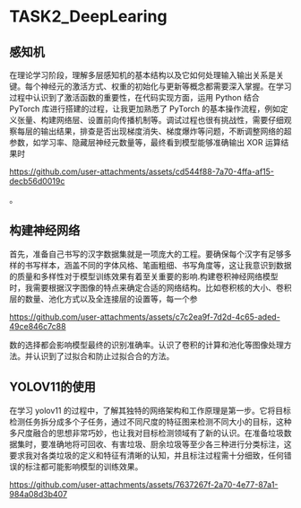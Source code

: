 # TASK2_DeepLearing 
## 感知机
在理论学习阶段，理解多层感知机的基本结构以及它如何处理输入输出关系是关键。每个神经元的激活方式、权重的初始化与更新等概念都需要深入掌握。在学习过程中认识到了激活函数的重要性，在代码实现方面，运用 Python 结合 PyTorch 库进行搭建的过程，让我更加熟悉了 PyTorch 的基本操作流程，例如定义张量、构建网络层、设置前向传播机制等。调试过程也很有挑战性，需要仔细观察每层的输出结果，排查是否出现梯度消失、梯度爆炸等问题，不断调整网络的超参数，如学习率、隐藏层神经元数量等，最终看到模型能够准确输出 XOR 运算结果时

https://github.com/user-attachments/assets/cd544f88-7a70-4ffa-af15-decb56d0019c

。  
## 构建神经网络  
首先，准备自己书写的汉字数据集就是一项庞大的工程。要确保每个汉字有足够多样的书写样本，涵盖不同的字体风格、笔画粗细、书写角度等，这让我意识到数据的质量和多样性对于模型训练效果有着至关重要的影响.构建卷积神经网络模型时，我需要根据汉字图像的特点来确定合适的网络结构。比如卷积核的大小、卷积层的数量、池化方式以及全连接层的设置等，每一个参

https://github.com/user-attachments/assets/c7c2ea9f-7d2d-4c65-aded-49ce846c7c88

数的选择都会影响模型最终的识别准确率。认识了卷积的计算和池化等图像处理方法。并认识到了过拟合和防止过拟合合的方法。  
## YOLOV11的使用
在学习 yolov11 的过程中，了解其独特的网络架构和工作原理是第一步。它将目标检测任务拆分成多个子任务，通过不同尺度的特征图来检测不同大小的目标，这种多尺度融合的思想非常巧妙，也让我对目标检测领域有了新的认识。在准备垃圾数据集时，要准确地将可回收、有害垃圾、厨余垃圾等至少各三种进行分类标注，这要求我对各类垃圾的定义和特征有清晰的认知，并且标注过程需十分细致，任何错误的标注都可能影响模型的训练效果。

https://github.com/user-attachments/assets/7637267f-2a70-4e77-87a1-984a08d3b407

